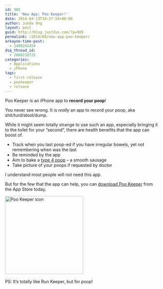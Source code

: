 ```yaml
---
id: 985
title: 'New App: Poo Keeper!'
date: 2014-04-13T10:27:54+00:00
author: Junda Ong
layout: post
guid: http://blog.just2us.com/?p=985
permalink: /2014/04/new-app-poo-keeper/
arkayne-time-post:
  - 1400242454
dsq_thread_id:
  - 2608218725
categories:
  - Applications
  - iPhone
tags:
  - first-release
  - pookeeper
  - release
---
```

Poo Keeper is an iPhone app to **record your poop**!

You never see wrong. It is _really_ an app to record your poop, aka shit/turd/stool/dump.

While it might seem totally strange to use such an app, especially bringing it to the toilet for your &#8220;second&#8221;, there are health benefits that the app can boost of.

  * Track when you last poop-ed if you have irregular bowels, yet not remembering when was the last
  * Be reminded by the app
  * Aim to bake a <a href="http://en.wikipedia.org/wiki/Bristol_stool_scale" onclick="__gaTracker('send', 'event', 'outbound-article', 'http://en.wikipedia.org/wiki/Bristol_stool_scale', 'type 4 poop');" target="_blank">type 4 poop</a> &#8211; a smooth sausage
  * Take picture of your poops if requested by doctor

I understand most people will not need this app.

But for the few that the app can help, you can <a href="http://itunes.apple.com/app/poo-keeper-let-it-go-your/id857575652?&at=11luru" onclick="__gaTracker('send', 'event', 'outbound-article', 'http://itunes.apple.com/app/poo-keeper-let-it-go-your/id857575652?&at=11luru', 'download Poo Keeper');" target="_blank">download Poo Keeper</a> from the App Store today.

<a href="http://itunes.apple.com/app/poo-keeper-let-it-go-your/id857575652?&at=11luru" onclick="__gaTracker('send', 'event', 'outbound-article', 'http://itunes.apple.com/app/poo-keeper-let-it-go-your/id857575652?&at=11luru', '');" target="_blank"><img class="aligncenter size-full wp-image-986" src="http://blog.just2us.com/wp-content/uploads/2014/04/app-icon-256.png" alt="Poo Keeper icon" width="256" height="256" srcset="http://blog.just2us.com/wp-content/uploads/2014/04/app-icon-256-150x150.png 150w, http://blog.just2us.com/wp-content/uploads/2014/04/app-icon-256-100x100.png 100w, http://blog.just2us.com/wp-content/uploads/2014/04/app-icon-256-200x200.png 200w, http://blog.just2us.com/wp-content/uploads/2014/04/app-icon-256.png 256w" sizes="(max-width: 256px) 100vw, 256px" /></a>

<span style="line-height: 1.5em;">PS: It&#8217;s totally like Run Keeper, but for poop!</span>

<div style="font-size:0px;height:0px;line-height:0px;margin:0;padding:0;clear:both">
</div>